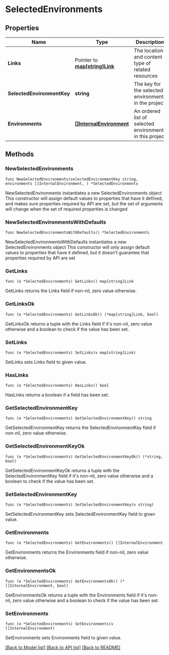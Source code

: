 # SelectedEnvironments

## Properties

Name | Type | Description | Notes
------------ | ------------- | ------------- | -------------
**Links** | Pointer to [**map[string]Link**](Link.md) | The location and content type of related resources | [optional] 
**SelectedEnvironmentKey** | **string** | The key for the selected environment in the project | 
**Environments** | [**[]InternalEnvironment**](InternalEnvironment.md) | An ordered list of selected environments in this project | 

## Methods

### NewSelectedEnvironments

`func NewSelectedEnvironments(selectedEnvironmentKey string, environments []InternalEnvironment, ) *SelectedEnvironments`

NewSelectedEnvironments instantiates a new SelectedEnvironments object
This constructor will assign default values to properties that have it defined,
and makes sure properties required by API are set, but the set of arguments
will change when the set of required properties is changed

### NewSelectedEnvironmentsWithDefaults

`func NewSelectedEnvironmentsWithDefaults() *SelectedEnvironments`

NewSelectedEnvironmentsWithDefaults instantiates a new SelectedEnvironments object
This constructor will only assign default values to properties that have it defined,
but it doesn't guarantee that properties required by API are set

### GetLinks

`func (o *SelectedEnvironments) GetLinks() map[string]Link`

GetLinks returns the Links field if non-nil, zero value otherwise.

### GetLinksOk

`func (o *SelectedEnvironments) GetLinksOk() (*map[string]Link, bool)`

GetLinksOk returns a tuple with the Links field if it's non-nil, zero value otherwise
and a boolean to check if the value has been set.

### SetLinks

`func (o *SelectedEnvironments) SetLinks(v map[string]Link)`

SetLinks sets Links field to given value.

### HasLinks

`func (o *SelectedEnvironments) HasLinks() bool`

HasLinks returns a boolean if a field has been set.

### GetSelectedEnvironmentKey

`func (o *SelectedEnvironments) GetSelectedEnvironmentKey() string`

GetSelectedEnvironmentKey returns the SelectedEnvironmentKey field if non-nil, zero value otherwise.

### GetSelectedEnvironmentKeyOk

`func (o *SelectedEnvironments) GetSelectedEnvironmentKeyOk() (*string, bool)`

GetSelectedEnvironmentKeyOk returns a tuple with the SelectedEnvironmentKey field if it's non-nil, zero value otherwise
and a boolean to check if the value has been set.

### SetSelectedEnvironmentKey

`func (o *SelectedEnvironments) SetSelectedEnvironmentKey(v string)`

SetSelectedEnvironmentKey sets SelectedEnvironmentKey field to given value.


### GetEnvironments

`func (o *SelectedEnvironments) GetEnvironments() []InternalEnvironment`

GetEnvironments returns the Environments field if non-nil, zero value otherwise.

### GetEnvironmentsOk

`func (o *SelectedEnvironments) GetEnvironmentsOk() (*[]InternalEnvironment, bool)`

GetEnvironmentsOk returns a tuple with the Environments field if it's non-nil, zero value otherwise
and a boolean to check if the value has been set.

### SetEnvironments

`func (o *SelectedEnvironments) SetEnvironments(v []InternalEnvironment)`

SetEnvironments sets Environments field to given value.



[[Back to Model list]](../README.md#documentation-for-models) [[Back to API list]](../README.md#documentation-for-api-endpoints) [[Back to README]](../README.md)


